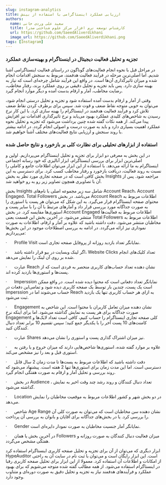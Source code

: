 ```yaml
---
slug: instagram-analytics
title: ارزیابی عملکرد اینستاگرامی با استفاده از بینش
authors:
  name: سعید علی وردی خانی
  title: کارشناس توسعه نرم افزار مرکز علوم شناختی صدرا
  url: https://github.com/SaeedAliverdikhani 
  image_url: https://github.com/SaeedAliverdikhani.png
tags: [Instagram]
---
```


### تجزیه و تحلیل فعالیت دیجیتال در اینستاگرام و بهینه‌سازی عملکرد

در مراحل قبل با نحوه انجام فعالیت‌های گوناگون در راستای فعالیت اینستاگرامی ‌آشنا شدیم. اما اصلی‌ترین مرحله در فرآیند فعالیت هدفمند، مربوط به سنجش اقدامات انجام شده و میزان تاثیرگذاری آن‌ها است. در واقع این فرآیند شامل چرخه‌ای است که نیاز به بهینه ‌سازی دارد. پس باید تجزیه و تحلیل دقیقی بر روی عملکرد برند، رفتار مخاطب، رضایت مخاطب، آمار و ارقام بدست آمده و دیگر موارد انجام گیرد.

وقتی از آمار و ارقام بدست آمده استفاده شود و تجزیه و تحلیل درستی انجام شود، می‌توان به خوبی متوجه نقاط ضعف و قوت شد. سپس برای برطرف کردن نقاط ضعف تلاش کرد و فرآیند فعالیت هدفمند در اینستاگرام را بهینه سازی کرد. با این کار نرخ رسیدن به شاخص‌های کلیدی عملکرد بهبود می‌یابد و نرخ تاثیرگذاری اقدامات نیز افزایش پیدا می‌کند. از همه نکات گفته شده چنین برداشت می‌شود که تجزیه و تحلیل نحوه عملکرد اهمیت بسیاری دارد و باید به صورت درست و اصولی انجام گردد. در ادامه بیشتر با روند سنجش و ارزیابی نتایج فعالیت‌های مختلف آشنا خواهیم شد.

  

### استفاده از ابزارهای تحلیلی برای نظارت کلی بر بازخورد و نتایج حاصل شده

در این بخش به معرفی دو ابزار برای تجزیه و تحلیل اینستاگرام می‌پردازیم. اولین و اصلی‌ترین ابزار برای بررسی اینستاگرام، ابزار آنالیزی که خود رسانه اجتماعی اینستاگرام به ما ارائه می‌دهد. با استفاده از این ابزار می‌توان اطلاعات جامع و کاملی را نسبت به روند فعالیت، دریافت بازخورد و رفتار مخاطب کسب کرد. برای دسترسی به این بخش کافی است که در صفحه تجاری مورد نظر به بخش Insights مراجعه شود. پس از آن با تصاویری همچون تصاویر زیر رو به رو خواهید شد.

بخش Insights شامل سه زیر مجموعه اصلی با نام‌های Account Reach، Account Engaged، Total Followers می‌باشد. در بخش Account Reach اطلاعات مربوط به محتوای صفحه اینستاگرام قرار می‌گیرد. به این شکل که می‌توان هر پست یا استوری را به صورت جداگانه مورد بررسی قرار داد و آمارهای مرتبط با آن را با سایر پست و استوری‌ها مقایسه کرد. در بخش Account Engaged اطلاعات مربوط به فعالیت‌ها منتشر می‌شود. در آخرین بخش این قسمت یعنی Total Followers اطلاعات مربوط به مخاطبان منتشر می‌شود. دقت داشته باشید که علاوه بر آمار و ارقام، اطلاعات به صورت نموداری نیز ارائه می‌گردد. در ادامه به بررسی اصطلاحات موجود در این بخش‌ها می‌پردازیم:

·      Profile Visit نمایانگر تعداد بازدید روزانه از پروفایل صفحه تجاری است.

·      اگر لینک وبسایت در بیو قرار داشته باشد، Website Clicks تعداد کلیک‌های انجام شده بر روی آن لینک را نمایش می‌دهد.

·      عبارت Reach نشان دهنده تعداد حساب‌های کاربری منحصر به فردی است که از پست‌ها و استوری‌ها بازدید کرده اند.

·      Imperssion نمایانگر تعداد دفعاتی است که محتوا دیده شده است. در واقع ممکن است یک پست، چندین بار توسط یک صفحه کاربری دیده شود و تمامی‌این دفعات در Imperssion حساب می‌شوند اما در Reach به ازای هر حساب کاربری تنها یک بازدید ثبت می‌شود.

·      Engagement نشان دهنده میزان تعامل کاربران با محتوا است. این شاخص به صورت جداگانه برای هر پست به نمایش گذاشته می‌شود. اما برای اینکه نرخ Engagement کلی صفحه تجاری اینستاگرام را حساب کنیم، کافی است تعداد لایک‌ها و کامنت‌های 10 پست آخر را با یکدیگر جمع کنید؛ سپس تقسیم 10 برابر تعداد دنبال کنندگان کنید.

·      عبارت Shares نیز میزان اشتراک گذاری پست و استوری را نشان می‌دهد.

·      علاوه بر موارد گفته شده، استوری‌ها شاخص‌هایی دارند که میزان خروج و یا رفتن به استوری قبل و بعد را نیز مشخص می‌کند.

·      دقت داشته باشید که اطلاعات مربوط به پست‌ها تا مدت زمان 2 سال قابل دسترسی است. اما این مدت زمان برای استوری‌ها تنها 2 هفته است. پیشنهاد می‌شود که روند بررسی و تحلیل آمار و ارقام به صورت هفتگی انجام گیرد.

·      در بخش Audience ، تعداد دنبال کنندگان و روند رشد چند وقت اخیر به نمایش گذاشته می‌شود.

·      Location در دو بخش شهر و کشور اطلاعات مربوط به موقعیت مخاطبان را نمایش می‌دهد.

·      شاخص Age Range نشان دهنده سن مخاطبان است که می‌توان به صورت کلی آن را بررسی کرد. یا در بخش‌های جداگانه برای آقایان و بانوان به بررسی آن پرداخت.

·      Gender نمایانگر آمار جنسیت مخاطبان به صورت نمودار دایره‌ای است.

·      در آخرین بخش یا همان Followers میزان فعالیت دنبال کنندگان به صورت روزانه و هفتگی مشخص می‌گردد.

ابزار دیگری که می‌توان از آن برای تجزیه و تحلیل صفحه کاربری اینستاگرام استفاده کرد HypeAuditor است. این ابزار رایگان است و می‌توان با ثبت نام در سایت آن به راحتی از امکانات و اطلاعات آن استفاده کرد. معمولا از این ابزار برای تحلیل صفحه کاربری رقبا در اینستاگرام استفاده می‌شود. از همه مطالب گفته شده متوجه می‌شویم که برای بهبود عملکرد و فرآیندهای هدفمند نیاز به تجزیه و تحلیل دقیق به صورت دوره‌ای و متناوب وجود دارد.

